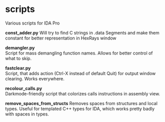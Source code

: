 # scripts
Various scripts for IDA Pro

**const_adder.py**
Will try to find C strings in .data Segments and make them constant for better representation in HexRays window

**demangler.py**  
Script for mass demangling function names. Allows for better control of what to skip.

**fastclear.py**  
Script, that adds action (Ctrl-X instead of default Quit) for output window clearing. Works everywhere.

**recolour_calls.py**  
Darkmode-friendly script that colorizes calls instructions in assembly view.

**remove_spaces_from_structs**
Removes spaces from structures and local types. Useful for templated C++ types for IDA, which works pretty badly with spaces in types.